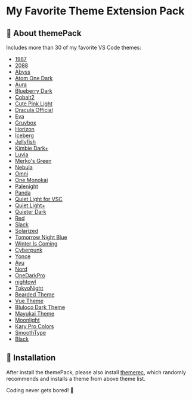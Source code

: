 # My Favorite Theme Extension Pack

## :tshirt: About themePack

Includes more than 30 of my favorite VS Code themes:
* [1987](https://marketplace.visualstudio.com/items?itemName=annliu.1987)
* [2088](https://marketplace.visualstudio.com/items?itemName=Endormi.2077-theme)
* [Abyss](https://marketplace.visualstudio.com/items?itemName=gerane.Theme-Abyss)
* [Atom One Dark](https://marketplace.visualstudio.com/items?itemName=akamud.vscode-theme-onedark)
* [Aura](https://marketplace.visualstudio.com/items?itemName=DaltonMenezes.aura-theme)
* [Blueberry Dark](https://marketplace.visualstudio.com/items?itemName=peymanslh.blueberry-dark-theme)
* [Cobalt2](https://marketplace.visualstudio.com/items?itemName=wesbos.theme-cobalt2)
* [Cute Pink Light](https://marketplace.visualstudio.com/items?itemName=webfreak.cute-theme)
* [Dracula Official](https://marketplace.visualstudio.com/items?itemName=dracula-theme.theme-dracula)
* [Eva](https://marketplace.visualstudio.com/items?itemName=fisheva.eva-theme)
* [Gruvbox](https://marketplace.visualstudio.com/items?itemName=jdinhlife.gruvbox)
* [Horizon](https://marketplace.visualstudio.com/items?itemName=alexandernanberg.horizon-theme-vscode)
* [Iceberg](https://marketplace.visualstudio.com/items?itemName=harg.iceberg)
* [Jellyfish](https://marketplace.visualstudio.com/items?itemName=PawelBorkar.jellyfish)
* [Kimbie Dark+](https://marketplace.visualstudio.com/items?itemName=dnamsons.kimbie-dark-plus)
* [Luvia](https://marketplace.visualstudio.com/items?itemName=maciekkoks.luvia-theme)
* [Merko's Green](https://marketplace.visualstudio.com/items?itemName=merko.merko-green-theme)
* [Nebula](https://marketplace.visualstudio.com/items?itemName=ChirtleLovesDolls.nebula-theme)
* [Omni](https://marketplace.visualstudio.com/items?itemName=rocketseat.theme-omni)
* [One Monokai](https://marketplace.visualstudio.com/items?itemName=azemoh.one-monokai)
* [Palenight](https://marketplace.visualstudio.com/items?itemName=whizkydee.material-palenight-theme)
* [Panda](https://marketplace.visualstudio.com/items?itemName=tinkertrain.theme-panda)
* [Quiet Light for VSC](https://marketplace.visualstudio.com/items?itemName=onecrayon.theme-quietlight-vsc)
* [Quiet Light+](https://marketplace.visualstudio.com/items?itemName=ban.quietlight-plus)
* [Quieter Dark](https://marketplace.visualstudio.com/items?itemName=championswimmer.quieter-dark-color-theme)
* [Red](https://marketplace.visualstudio.com/items?itemName=gerane.Theme-red)
* [Slack](https://marketplace.visualstudio.com/items?itemName=felipe-mendes.slack-theme)
* [Solarized](https://marketplace.visualstudio.com/items?itemName=ryanolsonx.solarized)
* [Tomorrow Night Blue](https://marketplace.visualstudio.com/items?itemName=gerane.Theme-TomorrowNightBlue)
* [Winter Is Coming](https://marketplace.visualstudio.com/items?itemName=johnpapa.winteriscoming)
* [Cyberpunk](https://marketplace.visualstudio.com/items?itemName=max-SS.cyberpunk)
* [Yonce](https://marketplace.visualstudio.com/items?itemName=minamarkham.yonce-theme)
* [Ayu](https://marketplace.visualstudio.com/items?itemName=teabyii.ayu)
* [Nord](https://marketplace.visualstudio.com/items?itemName=arcticicestudio.nord-visual-studio-code)
* [OneDarkPro](https://marketplace.visualstudio.com/items?itemName=zhuangtongfa.Material-theme)
* [nightowl](https://marketplace.visualstudio.com/items?itemName=sdras.night-owl)
* [TokyoNight](https://marketplace.visualstudio.com/items?itemName=enkia.tokyo-night)
* [Bearded Theme](https://marketplace.visualstudio.com/items?itemName=BeardedBear.beardedtheme)
* [Vue Theme](https://marketplace.visualstudio.com/items?itemName=mariorodeghiero.vue-theme)
* [Bluloco Dark Theme](https://marketplace.visualstudio.com/items?itemName=uloco.theme-bluloco-dark)
* [Mayukai Theme](https://marketplace.visualstudio.com/items?itemName=GulajavaMinistudio.mayukaithemevsc)
* [Moonlight](https://marketplace.visualstudio.com/items?itemName=atomiks.moonlight)
* [Kary Pro Colors](https://marketplace.visualstudio.com/items?itemName=karyfoundation.theme-karyfoundation-themes)
* [SmoothType](https://marketplace.visualstudio.com/items?itemName=spikespaz.vscode-smoothtype)
* [Black](https://marketplace.visualstudio.com/items?itemName=Jaakko.black)
<!-- This pack will install following theme extensions for you: -->

<!-- ## For more information
* [CSC111](https://jialiangtan.github.io/vscodetutorial/) -->


## :musical_keyboard: Installation
After install the themePack, please also install [themerec](https://marketplace.visualstudio.com/items?itemName=jtan.themerec), which randomly recommends and installs a theme from above theme list. 

Coding never gets bored! :partying_face:


<!-- # themerec -->
